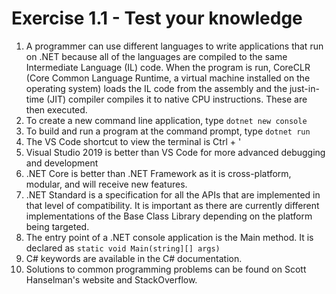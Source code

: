 # Exercise 1.1 - Test your knowledge
1. A programmer can use different languages to write applications that run on .NET because all of the languages are compiled to the same Intermediate Language (IL) code. When the program is run, CoreCLR (Core Common Language Runtime, a virtual machine installed on the operating system) loads the IL code from the assembly and the just-in-time (JIT) compiler compiles it to native CPU instructions. These are then executed.
2. To create a new command line application, type `dotnet new console`
3. To build and run a program at the command prompt, type `dotnet run`
4. The VS Code shortcut to view the terminal is Ctrl + '
5. Visual Studio 2019 is better than VS Code for more advanced debugging and development
6. .NET Core is better than .NET Framework as it is cross-platform, modular, and will receive new features.
7. .NET Standard is a specification for all the APIs that are implemented in that level of compatibility. It is important as there are currently different implementations of the Base Class Library depending on the platform being targeted.
8. The entry point of a .NET console application is the Main method. It is declared as `static void Main(string][] args)`
9. C# keywords are available in the C# documentation.
10. Solutions to common programming problems can be found on Scott Hanselman's website and StackOverflow.

